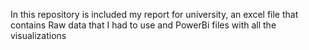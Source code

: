 In this repository is included my report for university, an excel file that contains Raw data that I had to use and PowerBi files with all the visualizations
